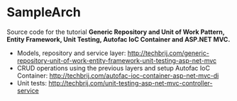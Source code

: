 # SampleArch
Source code for the tutorial **Generic Repository and Unit of Work Pattern, Entity Framework, Unit Testing, Autofac IoC Container and ASP.NET MVC.**

* Models, repository and service layer: http://techbrij.com/generic-repository-unit-of-work-entity-framework-unit-testing-asp-net-mvc
* CRUD operations using the previous layers and setup Autofac IoC Container: http://techbrij.com/autofac-ioc-container-asp-net-mvc-di
* Unit tests: http://techbrij.com/unit-testing-asp-net-mvc-controller-service

